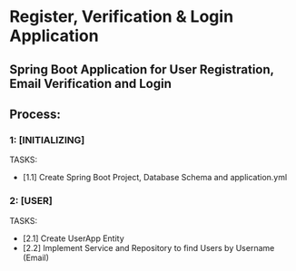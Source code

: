 # Register, Verification & Login Application
## Spring Boot Application for User Registration, Email Verification and Login

## Process:

### 1: [INITIALIZING]
TASKS:
- [1.1] Create Spring Boot Project, Database Schema and application.yml

### 2: [USER]
TASKS:
- [2.1] Create UserApp Entity
- [2.2] Implement Service and Repository to find Users by Username (Email)